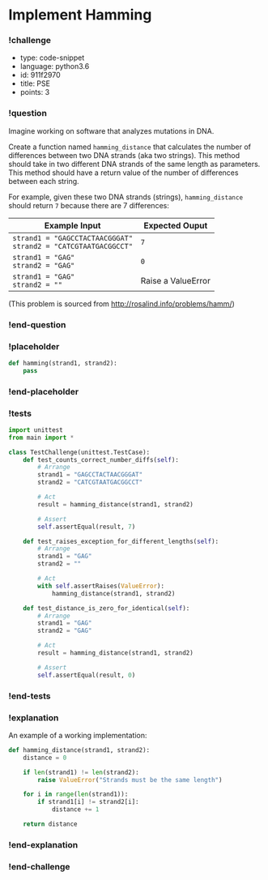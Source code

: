# Implement Hamming

<!-- prettier-ignore-start -->
### !challenge
* type: code-snippet
* language: python3.6
* id: 911f2970
* title: PSE
* points: 3
### !question

Imagine working on software that analyzes mutations in DNA.

Create a function named `hamming_distance` that calculates the number of differences between two DNA strands (aka two strings). This method should take in two different DNA strands of the same length as parameters. This method should have a return value of the number of differences between each string.

For example, given these two DNA strands (strings), `hamming_distance` should return `7` because there are 7 differences:

|Example Input | Expected Ouput |
|--|--|
|`strand1 = "GAGCCTACTAACGGGAT"` <br> `strand2 = "CATCGTAATGACGGCCT"` | `7`|
|`strand1 = "GAG"` <br> `strand2 = "GAG"` | `0`|
|`strand1 = "GAG"` <br> `strand2 = ""`|Raise a ValueError|

(This problem is sourced from http://rosalind.info/problems/hamm/)

### !end-question
### !placeholder

```python
def hamming(strand1, strand2):
    pass
```
### !end-placeholder
### !tests
```python
import unittest
from main import *

class TestChallenge(unittest.TestCase):
    def test_counts_correct_number_diffs(self):
        # Arrange
        strand1 = "GAGCCTACTAACGGGAT"
        strand2 = "CATCGTAATGACGGCCT"

        # Act
        result = hamming_distance(strand1, strand2)

        # Assert
        self.assertEqual(result, 7)

    def test_raises_exception_for_different_lengths(self):
        # Arrange
        strand1 = "GAG"
        strand2 = ""

        # Act
        with self.assertRaises(ValueError):
            hamming_distance(strand1, strand2)

    def test_distance_is_zero_for_identical(self):
        # Arrange
        strand1 = "GAG"
        strand2 = "GAG"

        # Act
        result = hamming_distance(strand1, strand2)

        # Assert
        self.assertEqual(result, 0)
```
### !end-tests
### !explanation

An example of a working implementation:

```python
def hamming_distance(strand1, strand2):
    distance = 0

    if len(strand1) != len(strand2):
        raise ValueError("Strands must be the same length")

    for i in range(len(strand1)):
        if strand1[i] != strand2[i]:
            distance += 1

    return distance
```
### !end-explanation

### !end-challenge
<!-- prettier-ignore-end -->
